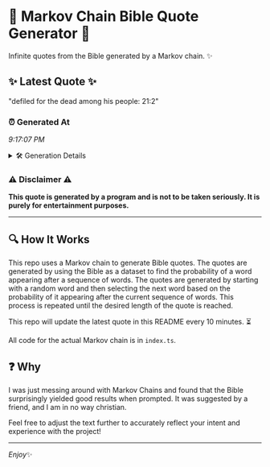 # 📖 Markov Chain Bible Quote Generator 📖

Infinite quotes from the Bible generated by a Markov chain. ✨

## ✨ Latest Quote ✨
"defiled for the dead among his people: 21:2"

### ⏰ Generated At
*9:17:07 PM*

<details>
    <summary>🛠️ Generation Details</summary>
    <p>
        <strong>🌱 Seed:</strong> defiled<br>
        <strong>🔄 Iterations:</strong> 7<br>
        <strong>📜 Context History:</strong><br>[ defiled ]: for<br>[ defiled, for ]: the<br>[ defiled, for, the ]: dead<br>[ defiled, for, the, dead ]: among<br>[ defiled, for, the, dead, among ]: his<br>[ defiled, for, the, dead, among, his ]: people:<br>[ for, the, dead, among, his, people: ]: 21:2<br>
    </p>
</details>

### ⚠️ Disclaimer ⚠️
**This quote is generated by a program and is not to be taken seriously. It is purely for entertainment purposes.**

---

## 🔍 How It Works

This repo uses a Markov chain to generate Bible quotes. The quotes are generated by using the Bible as a dataset to find the probability of a word appearing after a sequence of words. The quotes are generated by starting with a random word and then selecting the next word based on the probability of it appearing after the current sequence of words. This process is repeated until the desired length of the quote is reached.

This repo will update the latest quote in this README every 10 minutes. ⏳

All code for the actual Markov chain is in `index.ts`.

## ❓ Why

I was just messing around with Markov Chains and found that the Bible surprisingly yielded good results when prompted. 
It was suggested by a friend, and I am in no way christian.

Feel free to adjust the text further to accurately reflect your intent and experience with the project!

---

*Enjoy*✨
